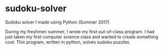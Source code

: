 # sudoku-solver
Sudoku solver I made using Python (Summer 2017)

During my freshmen summer, I wrote my first out-of-class program. I had just taken my first computer science class and wanted to create something cool. This program, written in python, solves sudoku puzzles.
